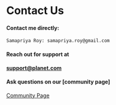 # Contact Us

#### Contact me directly:
```
Samapriya Roy: samapriya.roy@gmail.com
```

#### Reach out for support at
**support@planet.com**

#### Ask questions on our [community page]
[Community Page](https://support.planet.com/hc/en-us/community/topics)
